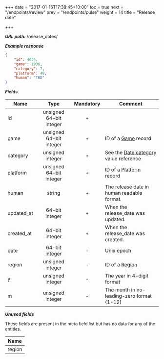 +++
date = "2017-01-15T17:38:45+10:00"
toc = true
next = "/endpoints/review"
prev = "/endpoints/pulse"
weight = 14
title = "Release date"

+++

***URL path:*** /release_dates/

***Example response***

```json
{
    "id": 4034,
    "game": 1936,
    "category": 7,
    "platform": 48,
    "human": "TBD"
}
```

***Fields***

| Name     | Type                    | Mandatory | Comment |
| -------- |:-----------------------:|:---------:| ------- |
| id       | unsigned 64-bit integer |     +     ||
| game     | unsigned 64-bit integer |     +     | ID of a [Game](../game) record |
| category | unsigned integer        |     +     | See the [Date category](../../enum-fields/date-category) value reference |
| platform | unsigned 64-bit integer |     +     | ID of a [Platform](../platform) record |
| human    | string                  |     +     | The release date in human readable format. |
| updated_at | 64-bit integer        |     +     | When the release_date was updated. |
| created_at | 64-bit integer        |     +     | When the release_date was created. |
| date     | 64-bit integer          |     -     | Unix epoch |
| region   | unsigned integer        |     -     | ID of a [Region](../region) |
| y        | unsigned integer        |     -     | The year in 4-digit format |
| m        | unsigned integer        |     -     | The month in no-leading-zero format (1-12) |

***Unused fields***

These fields are present in the meta field list but has no data for any of the entities.

| Name |
| ---- |
| region |